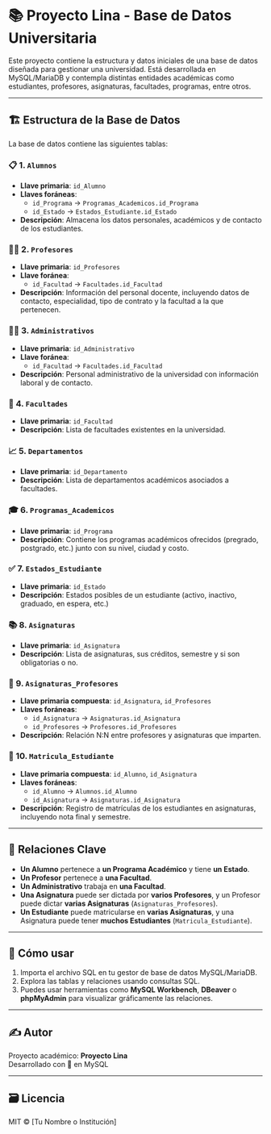 # 📚 Proyecto Lina - Base de Datos Universitaria

Este proyecto contiene la estructura y datos iniciales de una base de datos diseñada para gestionar una universidad. Está desarrollada en MySQL/MariaDB y contempla distintas entidades académicas como estudiantes, profesores, asignaturas, facultades, programas, entre otros.

---

## 🏗️ Estructura de la Base de Datos

La base de datos contiene las siguientes tablas:

### 📋 1. `Alumnos`
- **Llave primaria**: `id_Alumno`
- **Llaves foráneas**:
  - `id_Programa` → `Programas_Academicos.id_Programa`
  - `id_Estado` → `Estados_Estudiante.id_Estado`
- **Descripción**: Almacena los datos personales, académicos y de contacto de los estudiantes.

### 👨‍🏫 2. `Profesores`
- **Llave primaria**: `id_Profesores`
- **Llave foránea**:
  - `id_Facultad` → `Facultades.id_Facultad`
- **Descripción**: Información del personal docente, incluyendo datos de contacto, especialidad, tipo de contrato y la facultad a la que pertenecen.

### 🧑‍💼 3. `Administrativos`
- **Llave primaria**: `id_Administrativo`
- **Llave foránea**:
  - `id_Facultad` → `Facultades.id_Facultad`
- **Descripción**: Personal administrativo de la universidad con información laboral y de contacto.

### 🏫 4. `Facultades`
- **Llave primaria**: `id_Facultad`
- **Descripción**: Lista de facultades existentes en la universidad.

### 📈 5. `Departamentos`
- **Llave primaria**: `id_Departamento`
- **Descripción**: Lista de departamentos académicos asociados a facultades.

### 🎓 6. `Programas_Academicos`
- **Llave primaria**: `id_Programa`
- **Descripción**: Contiene los programas académicos ofrecidos (pregrado, postgrado, etc.) junto con su nivel, ciudad y costo.

### ✅ 7. `Estados_Estudiante`
- **Llave primaria**: `id_Estado`
- **Descripción**: Estados posibles de un estudiante (activo, inactivo, graduado, en espera, etc.)

### 📚 8. `Asignaturas`
- **Llave primaria**: `id_Asignatura`
- **Descripción**: Lista de asignaturas, sus créditos, semestre y si son obligatorias o no.

### 🔁 9. `Asignaturas_Profesores`
- **Llave primaria compuesta**: `id_Asignatura`, `id_Profesores`
- **Llaves foráneas**:
  - `id_Asignatura` → `Asignaturas.id_Asignatura`
  - `id_Profesores` → `Profesores.id_Profesores`
- **Descripción**: Relación N:N entre profesores y asignaturas que imparten.

### 📝 10. `Matricula_Estudiante`
- **Llave primaria compuesta**: `id_Alumno`, `id_Asignatura`
- **Llaves foráneas**:
  - `id_Alumno` → `Alumnos.id_Alumno`
  - `id_Asignatura` → `Asignaturas.id_Asignatura`
- **Descripción**: Registro de matrículas de los estudiantes en asignaturas, incluyendo nota final y semestre.

---

## 🔗 Relaciones Clave

- **Un Alumno** pertenece a **un Programa Académico** y tiene **un Estado**.
- **Un Profesor** pertenece a **una Facultad**.
- **Un Administrativo** trabaja en **una Facultad**.
- **Una Asignatura** puede ser dictada por **varios Profesores**, y un Profesor puede dictar **varias Asignaturas** (`Asignaturas_Profesores`).
- **Un Estudiante** puede matricularse en **varias Asignaturas**, y una Asignatura puede tener **muchos Estudiantes** (`Matricula_Estudiante`).

---

## 🚀 Cómo usar

1. Importa el archivo SQL en tu gestor de base de datos MySQL/MariaDB.
2. Explora las tablas y relaciones usando consultas SQL.
3. Puedes usar herramientas como **MySQL Workbench**, **DBeaver** o **phpMyAdmin** para visualizar gráficamente las relaciones.

---

## ✍️ Autor

Proyecto académico: **Proyecto Lina**  
Desarrollado con 💙 en MySQL

---

## 🗃️ Licencia

MIT © [Tu Nombre o Institución]

